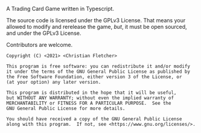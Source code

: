 A Trading Card Game written in Typescript.

The source code is licensed under the GPLv3 License.
That means your allowed to modify and rerelease the game, *but*, it must be open sourced, and under the GPLv3 License.

Contributors are welcome.

```
Copyright (C) <2021> <Christian Fletcher>

This program is free software: you can redistribute it and/or modify
it under the terms of the GNU General Public License as published by
the Free Software Foundation, either version 3 of the License, or
(at your option) any later version.

This program is distributed in the hope that it will be useful,
but WITHOUT ANY WARRANTY; without even the implied warranty of
MERCHANTABILITY or FITNESS FOR A PARTICULAR PURPOSE.  See the
GNU General Public License for more details.

You should have received a copy of the GNU General Public License
along with this program.  If not, see <https://www.gnu.org/licenses/>.
```